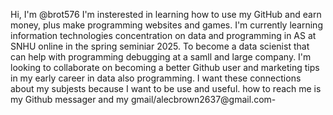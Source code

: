 Hi, I'm @brot576
I'm insterested in learning how to use my GitHub and earn money, plus make programming websites and games.
I'm currently learning information technologies concentration on data and programming in AS at SNHU online in the spring seminiar 2025. To become a data scienist that can help with programming debugging at a samll and large company. 
I'm looking to collaborate on becoming a better Github user and marketing tips in my early career in data also programming. I want these connections about my subjests because I want to be use and useful.
how to reach me is my Github messager and my gmail/alecbrown2637@gmail.com- 

<!---
brot576/brot576 is a ✨ special ✨ repository because its `README.md` (this file) appears on your GitHub profile.
You can click the Preview link to take a look at your changes.
--->
